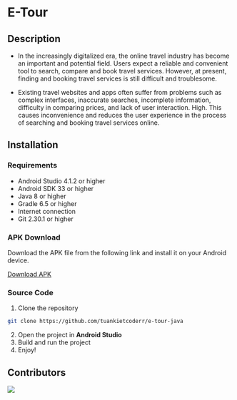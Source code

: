 # E-Tour

## Description

- In the increasingly digitalized era, the online travel industry has become an important and potential field. Users expect a reliable and convenient tool to search, compare and book travel services. However, at present, finding and booking travel services is still difficult and troublesome.

- Existing travel websites and apps often suffer from problems such as complex interfaces, inaccurate searches, incomplete information, difficulty in comparing prices, and lack of user interaction. High. This causes inconvenience and reduces the user experience in the process of searching and booking travel services online.

## Installation

### Requirements

- Android Studio 4.1.2 or higher
- Android SDK 33 or higher
- Java 8 or higher
- Gradle 6.5 or higher
- Internet connection
- Git 2.30.1 or higher

### APK Download

Download the APK file from the following link and install it on your Android device.

[Download APK](#)

### Source Code

1. Clone the repository

```bash
git clone https://github.com/tuankietcoderr/e-tour-java
```

2. Open the project in **Android Studio**
3. Build and run the project
4. Enjoy!

## Contributors

<a href="https://github.com/tuankietcoderr/e-tour-java/graphs/contributors">
  <img src="https://contrib.rocks/image?repo=tuankietcoderr/e-tour-java" />
</a>
